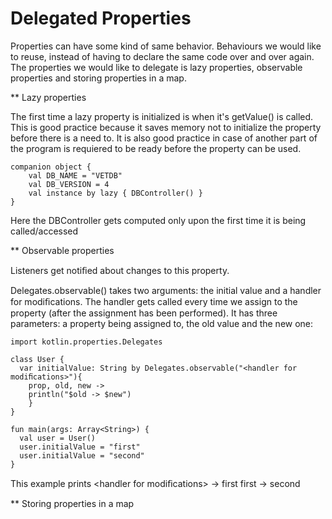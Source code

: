 # Delegated Properties

Properties can have some kind of same behavior. Behaviours we would like to reuse, instead of having to declare the same code over and over again.
The properties we would like to delegate is lazy properties, observable properties and storing properties in a map. 

** Lazy properties 

The first time a lazy property is initialized is when it's getValue() is called. This is good practice because it saves memory not to initialize the property before there is a need to.
It is also good practice in case of another part of the program is requiered to be ready before the property can be used.

    companion object {
        val DB_NAME = "VETDB"
        val DB_VERSION = 4
        val instance by lazy { DBController() }
    }
 

Here the DBController gets computed only upon the first time it is being called/accessed

** Observable properties

Listeners get notiﬁed about changes to this property. 

Delegates.observable() takes two arguments: the initial value and a handler for modiﬁcations. The handler gets called every time we assign to the property (after the assignment has been performed). It has three parameters: a property being assigned to, the old value and the new one:

    import kotlin.properties.Delegates

    class User {    
      var initialValue: String by Delegates.observable("<handler for modiﬁcations>"){        
        prop, old, new ->        
        println("$old -> $new")    
        } 
    }
             
    fun main(args: Array<String>) {    
      val user = User()    
      user.initialValue = "first"    
      user.initialValue = "second" 
    }
    
 This example prints 
 <handler for modiﬁcations> -> first first -> second


** Storing properties in a map
